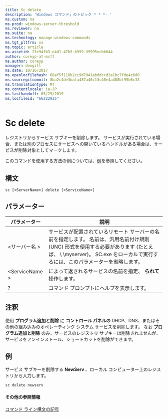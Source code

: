 ```yaml
---
title: Sc delete
description: 'Windows コマンド」のトピック * * *- '
ms.custom: na
ms.prod: windows-server-threshold
ms.reviewer: na
ms.suite: na
ms.technology: manage-windows-commands
ms.tgt_pltfrm: na
ms.topic: article
ms.assetid: 2fe94fb3-e4d1-47b5-b999-39995ecbb644
author: coreyp-at-msft
ms.author: coreyp
manager: dongill
ms.date: 10/16/2017
ms.openlocfilehash: 68af5f118b2cc9d7941abddccd2a1bc7fde4c6d0
ms.sourcegitcommit: 8ba2c4de3bafa487a46c13c40e4a488bf95b6c33
ms.translationtype: MT
ms.contentlocale: ja-JP
ms.lasthandoff: 05/25/2019
ms.locfileid: "66222935"
---
```

# <a name="sc-delete"></a>Sc delete



レジストリからサービス サブキーを削除します。 サービスが実行されている場合、または別のプロセスにサービスへの開いているハンドルがある場合は、サービスが削除対象としてマークします。

このコマンドを使用する方法の例については、[例](#examples)を参照してください。

## <a name="syntax"></a>構文

```
sc [<ServerName>] delete [<ServiceName>]
```

## <a name="parameters"></a>パラメーター

|パラメーター|説明|
|---------|-----------|
|\<サーバー名 >|サービスが配置されているリモート サーバーの名前を指定します。 名前は、汎用名前付け規則 (UNC) 形式を使用する必要があります (たとえば、 \\ \\myserver)。 SC.exe をローカルで実行するには、このパラメーターを省略します。|
|\<ServiceName >|によって返されるサービスの名前を指定、 **られて** 操作します。|
|?|コマンド プロンプトにヘルプを表示します。|

## <a name="remarks"></a>注釈

使用 **プログラム追加と削除** に **コントロール パネルの** DHCP、DNS、またはその他の組み込みのオペレーティング システム サービスを削除します。 なお **プログラム追加と削除** のみ、サービスのレジストリ サブキーは削除されませんが、サービスをアンインストール、ショートカットを削除ができます。

## <a name="examples"></a>例

サービス サブキーを削除する **NewServ** 、ローカル コンピューター上のレジストリから入力します。
```
sc delete newserv
```

#### <a name="additional-references"></a>その他の参照情報

[コマンド ライン構文の記号](command-line-syntax-key.md)